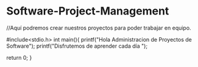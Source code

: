 # Software-Project-Management

//Aquí podremos crear nuestros proyectos para poder trabajar en equipo.

#include<stdio.h>
int main(){
  printf("Hola Administracion de Proyectos de Software");
  printf("Disfrutemos de aprender cada día ");
  
return 0;
}
